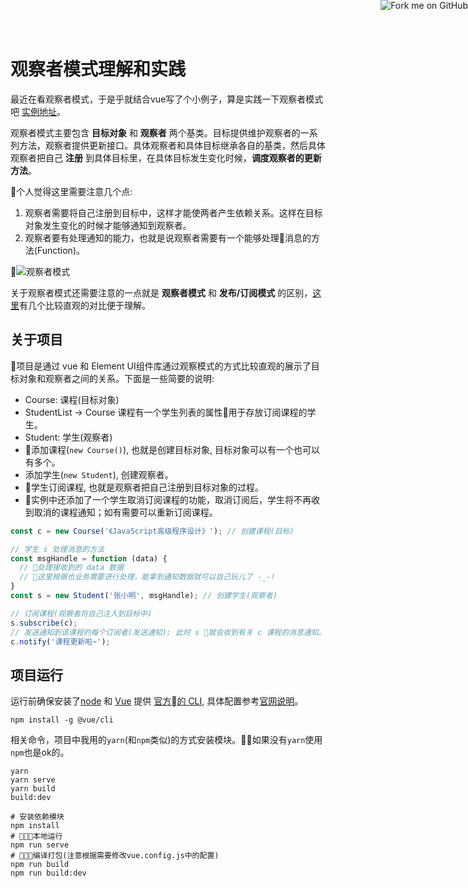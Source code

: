 # 观察者模式理解和实践

最近在看观察者模式，于是乎就结合vue写了个小例子，算是实践一下观察者模式吧 [实例地址](https://aoxiaoqiang.github.io/hello/dist/)。

观察者模式主要包含 **目标对象** 和 **观察者** 两个基类。目标提供维护观察者的一系列方法，观察者提供更新接口。具体观察者和具体目标继承各自的基类，然后具体观察者把自己 **注册** 到具体目标里，在具体目标发生变化时候，**调度观察者的更新方法**。

个人觉得这里需要注意几个点:

1. 观察者需要将自己注册到目标中，这样才能使两者产生依赖关系。这样在目标对象发生变化的时候才能够通知到观察者。
2. 观察者要有处理通知的能力，也就是说观察者需要有一个能够处理消息的方法(Function)。

![观察者模式](https://images2015.cnblogs.com/blog/555379/201603/555379-20160313183429007-1351424959.png)

关于观察者模式还需要注意的一点就是 **观察者模式** 和 **发布/订阅模式** 的区别，[这里](https://github.com/aoxiaoqiang/exercise17)有几个比较直观的对比便于理解。

## 关于项目

项目是通过 vue 和 Element UI组件库通过观察模式的方式比较直观的展示了目标对象和观察者之间的关系。下面是一些简要的说明:

+ Course: 课程(目标对象)
+ StudentList -> Course 课程有一个学生列表的属性用于存放订阅课程的学生。
+ Student: 学生(观察者)
+ 添加课程(`new Course()`), 也就是创建目标对象, 目标对象可以有一个也可以有多个。
+ 添加学生(`new Student`), 创建观察者。
+ 学生订阅课程, 也就是观察者把自己注册到目标对象的过程。
+ 实例中还添加了一个学生取消订阅课程的功能，取消订阅后，学生将不再收到取消的课程通知；如有需要可以重新订阅课程。

```javascript
const c = new Course('《JavaScript高级程序设计》'); // 创建课程(目标)

// 学生 s 处理消息的方法
const msgHandle = function (data) {
  // 处理接收到的 data 数据
  // 这里根据也业务需要进行处理，能拿到通知数据就可以自己玩儿了 -_-!
}
const s = new Student('张小明', msgHandle); // 创建学生(观察者)

// 订阅课程(观察者将自己注入到目标中)
s.subscribe(c);
// 发送通知到该课程的每个订阅者(发送通知); 此时 s 就会收到有关 c 课程的消息通知。之 s 所以能够收到消息是因为 c.notify 会遍历每个订阅者并把消息内容传递给每个订阅者, 让订阅者根据自己的需要处理(msgHandle)收到的消息。
c.notify('课程更新啦~');
```

## 项目运行

运行前确保安装了[node](https://nodejs.org/zh-cn/download/) 和 [Vue](https://cn.vuejs.org/index.html) 提供 [官方的 CLI](https://github.com/vuejs/vue-cli), 具体配置参考[官网说明](https://github.com/vuejs/vue-docs-zh-cn/blob/master/vue-cli/README.md#%E4%BB%8B%E7%BB%8D)。

```shell
npm install -g @vue/cli
```

相关命令，项目中我用的`yarn`(和`npm`类似)的方式安装模块。如果没有`yarn`使用`npm`也是ok的。

```shell
yarn
yarn serve
yarn build
build:dev
```

```shell
# 安装依赖模块
npm install
# 本地运行
npm run serve
# 编译打包(注意根据需要修改vue.config.js中的配置)
npm run build
npm run build:dev
```

<a href="https://github.com/aoxiaoqiang/hello"><img style="position: absolute; top: 0; right: 0; border: 0;" src="https://s3.amazonaws.com/github/ribbons/forkme_right_green_007200.png" alt="Fork me on GitHub"></a>